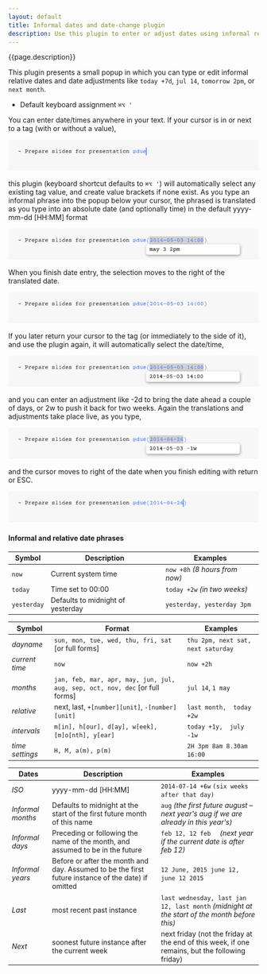 ```yaml
---
layout: default
title: Informal dates and date-change plugin
description: Use this plugin to enter or adjust dates using informal relative phrases
---
```


{{page.description}}

This plugin presents a small popup in which you can type or edit informal relative dates and date adjustments like `today +7d`, `jul 14`, `tomorrow 2pm`, or `next month`.

- Default keyboard assignment `⌘⌥ '`

You can enter date/times anywhere in your text.
If your cursor is in or next to a tag (with or without a value), 

![cursor in or next to tag](./A%20PlaceCursorInOrNextToTag.png)

this plugin (keyboard shortcut defaults to `⌘⌥ '`) will automatically select any existing tag value, and create value brackets if none exist. As you type an informal phrase into the popup below your cursor, the phrased is translated as you type into an absolute date (and optionally time) in the default yyyy-mm-dd [HH:MM] format

![B InformalPhraseTranslatedLive.png](./B%20InformalPhraseTranslatedLive.png)

When you finish date entry, the selection moves to the right of the translated date.

![C AfterEntry.png](./C%20AfterEntry.png)

If you later return your cursor to the tag (or immediately to the side of it), and use the plugin again, it will automatically select the date/time, 

![D AutoSelectDateTime.png](./D%20AutoSelectDateTime.png)

and you can enter an adjustment like -2d to bring the date ahead a couple of days, or 2w to push it back for two weeks. Again the translations and adjustments take place live, as you type,

![E Adjust.png](./E%20Adjust.png)

and the cursor moves to right of the date when you finish editing with return or ESC.

![F AfterAdjust.png](./F%20AfterAdjust.png)
 

#### Informal and relative date phrases

Symbol | Description | Examples
-------|-------------|---------
`now` | Current system time | `now +8h` _(8 hours from now)_
`today` | Time set to 00:00 | `today +2w` _(in two weeks)_
`yesterday` | Defaults to midnight of yesterday | `yesterday, yesterday 3pm`


Symbol | Format | Examples
-------|--------|---------
_dayname_ | `sun, mon, tue, wed, thu, fri, sat` [or full forms] | `thu 2pm, next sat,  next saturday`
_current time_ | `now` | `now +2h`
_months_ | `jan, feb, mar, apr, may, jun, jul, aug, sep, oct, nov, dec` [or full forms] | `jul 14`, `1 may`
_relative_ | next, last, `+[number][unit]`,  `-[number][unit]` | `last month,  today +2w`
_intervals_ | `m[in], h[our], d[ay], w[eek], [m]o[nth], y[ear]` | `today +1y,  july -1w`
_time settings_ | `H, M, a(m), p(m)` | `2H 3pm 8am 8.30am 16:00` 

Dates | Description | Examples
------|-------------|---------
_ISO_	| yyyy-mm-dd [HH:MM] | `2014-07-14 +6w` `(six weeks after that day)`
_Informal months_ | Defaults to midnight at the start of the first future month of this name | `aug` _(the first future august – next year's aug if we are already in this year's)_
_Informal days_ | Preceding or following the name of the month, and assumed to be in the future | `feb 12, 12 feb  `  _(next year if the current date is after feb 12)_
_Informal years_ | Before or after the month and day. Assumed to be the first future instance of the date) if omitted |  `12 June, 2015 june 12, june 12 2015`
_Last_ | most recent past instance | `last wednesday, last jan 12, last month` _(midnight at the start of the month before this)_
_Next_ | soonest future instance after the current week | next friday (not the friday at the end of this week, if one remains, but the following friday)